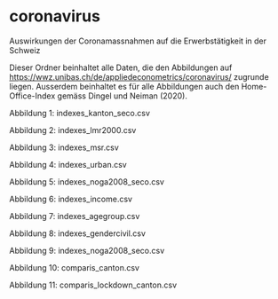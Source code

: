 # coronavirus
Auswirkungen der Coronamassnahmen auf die Erwerbstätigkeit in der Schweiz

Dieser Ordner beinhaltet alle Daten, die den Abbildungen auf https://wwz.unibas.ch/de/appliedeconometrics/coronavirus/ zugrunde liegen. Ausserdem beinhaltet es für alle Abbildungen auch den Home-Office-Index gemäss Dingel und Neiman (2020).

Abbildung 1: indexes_kanton_seco.csv

Abbildung 2: indexes_lmr2000.csv

Abbildung 3: indexes_msr.csv

Abbildung 4: indexes_urban.csv

Abbildung 5: indexes_noga2008_seco.csv

Abbildung 6: indexes_income.csv

Abbildung 7: indexes_agegroup.csv

Abbildung 8: indexes_gendercivil.csv

Abbildung 9: indexes_noga2008_seco.csv

Abbildung 10: comparis_canton.csv

Abbildung 11: comparis_lockdown_canton.csv
